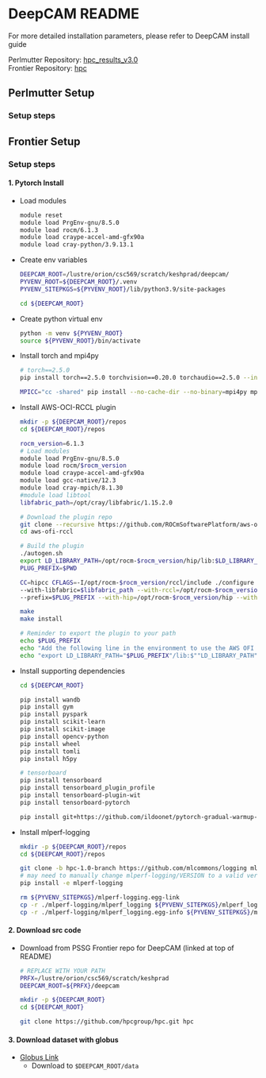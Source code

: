 # DeepCAM README
For more detailed installation parameters, please refer to DeepCAM install guide

Perlmutter Repository: [hpc_results_v3.0](https://github.com/hpcgroup/hpc_results_v3.0)  
Frontier Repository: [hpc](https://github.com/hpcgroup/hpc)


## Perlmutter Setup

### Setup steps

## Frontier Setup

### Setup steps

#### 1. Pytorch Install
- Load modules
    ```bash
    module reset
    module load PrgEnv-gnu/8.5.0
    module load rocm/6.1.3
    module load craype-accel-amd-gfx90a
    module load cray-python/3.9.13.1
- Create env variables
    ```bash
    DEEPCAM_ROOT=/lustre/orion/csc569/scratch/keshprad/deepcam/
    PYVENV_ROOT=${DEEPCAM_ROOT}/.venv
    PYVENV_SITEPKGS=${PYVENV_ROOT}/lib/python3.9/site-packages

    cd ${DEEPCAM_ROOT}
    ```
- Create python virtual env
    ```bash
    python -m venv ${PYVENV_ROOT}
    source ${PYVENV_ROOT}/bin/activate
    ```
- Install torch and mpi4py
    ```bash
    # torch==2.5.0
    pip install torch==2.5.0 torchvision==0.20.0 torchaudio==2.5.0 --index-url https://download.pytorch.org/whl/rocm6.1

    MPICC="cc -shared" pip install --no-cache-dir --no-binary=mpi4py mpi4py
    ```
- Install AWS-OCI-RCCL plugin
    ```bash
    mkdir -p ${DEEPCAM_ROOT}/repos
    cd ${DEEPCAM_ROOT}/repos

    rocm_version=6.1.3
    # Load modules
    module load PrgEnv-gnu/8.5.0
    module load rocm/$rocm_version
    module load craype-accel-amd-gfx90a
    module load gcc-native/12.3
    module load cray-mpich/8.1.30
    #module load libtool
    libfabric_path=/opt/cray/libfabric/1.15.2.0

    # Download the plugin repo
    git clone --recursive https://github.com/ROCmSoftwarePlatform/aws-ofi-rccl
    cd aws-ofi-rccl

    # Build the plugin
    ./autogen.sh
    export LD_LIBRARY_PATH=/opt/rocm-$rocm_version/hip/lib:$LD_LIBRARY_PATH
    PLUG_PREFIX=$PWD

    CC=hipcc CFLAGS=-I/opt/rocm-$rocm_version/rccl/include ./configure \
    --with-libfabric=$libfabric_path --with-rccl=/opt/rocm-$rocm_version --enable-trace \
    --prefix=$PLUG_PREFIX --with-hip=/opt/rocm-$rocm_version/hip --with-mpi=$MPICH_DIR

    make
    make install

    # Reminder to export the plugin to your path
    echo $PLUG_PREFIX
    echo "Add the following line in the environment to use the AWS OFI RCCL plugin"
    echo "export LD_LIBRARY_PATH="$PLUG_PREFIX"/lib:$""LD_LIBRARY_PATH"
    ```
- Install supporting dependencies
    ```bash
    cd ${DEEPCAM_ROOT}

    pip install wandb
    pip install gym
    pip install pyspark
    pip install scikit-learn
    pip install scikit-image
    pip install opencv-python
    pip install wheel
    pip install tomli
    pip install h5py

    # tensorboard
    pip install tensorboard
    pip install tensorboard_plugin_profile
    pip install tensorboard-plugin-wit
    pip install tensorboard-pytorch

    pip install git+https://github.com/ildoonet/pytorch-gradual-warmup-lr.git
    ```
- Install mlperf-logging
    ```bash
    mkdir -p ${DEEPCAM_ROOT}/repos
    cd ${DEEPCAM_ROOT}/repos

    git clone -b hpc-1.0-branch https://github.com/mlcommons/logging mlperf-logging
    # may need to manually change mlperf-logging/VERSION to a valid version number (e.g. 1.0.0.rc2)
    pip install -e mlperf-logging

    rm ${PYVENV_SITEPKGS}/mlperf-logging.egg-link
    cp -r ./mlperf-logging/mlperf_logging ${PYVENV_SITEPKGS}/mlperf_logging
    cp -r ./mlperf-logging/mlperf_logging.egg-info ${PYVENV_SITEPKGS}/mlperf_logging.egg-info
    ```

#### 2. Download src code
- Download from PSSG Frontier repo for DeepCAM (linked at top of README)
    ```bash
    # REPLACE WITH YOUR PATH
    PRFX=/lustre/orion/csc569/scratch/keshprad
    DEEPCAM_ROOT=${PRFX}/deepcam

    mkdir -p ${DEEPCAM_ROOT}
    cd ${DEEPCAM_ROOT}

    git clone https://github.com/hpcgroup/hpc.git hpc
    ```

#### 3. Download dataset with globus
- [Globus Link](https://app.globus.org/file-manager?origin_id=0b226e2c-4de0-11ea-971a-021304b0cca7&origin_path=%2F)
    - Download to `$DEEPCAM_ROOT/data`